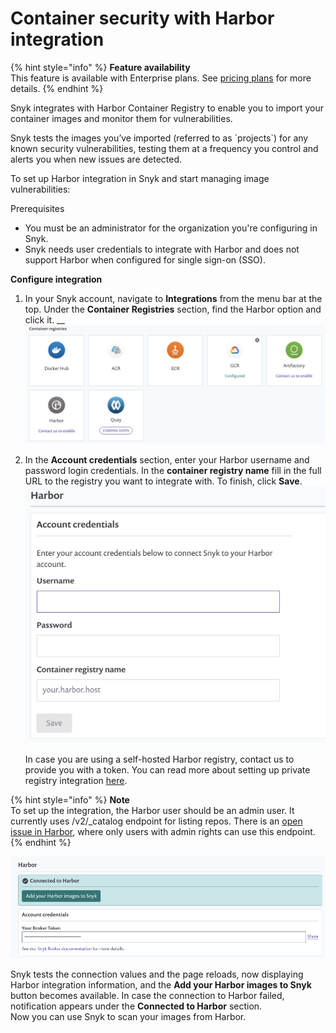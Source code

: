 # Container security with Harbor integration

{% hint style="info" %}
**Feature availability**  
This feature is available with Enterprise plans. See [pricing plans](https://snyk.io/plans/) for more details.
{% endhint %}

Snyk integrates with Harbor Container Registry to enable you to import your container images and monitor them for vulnerabilities.

Snyk tests the images you’ve imported \(referred to as \`projects\`\) for any known security vulnerabilities, testing them at a frequency you control and alerts you when new issues are detected.

To set up Harbor integration in Snyk and start managing image vulnerabilities:

Prerequisites

* You must be an administrator for the organization you're configuring in Snyk.
* Snyk needs user credentials to integrate with Harbor and does not support Harbor when configured for single sign-on \(SSO\).

**Configure integration**

1. In your Snyk account, navigate to **Integrations** from the menu bar at the top. Under the **Container Registries** section, find the Harbor option and click it.  __![mceclip0.png](../../../.gitbook/assets/mceclip0-15-.png)

2. In the **Account credentials** section, enter your Harbor username and password login credentials. In the **container registry name** fill in the full URL to the registry you want to integrate with. To finish, click **Save**.  
![mceclip2.png](../../../.gitbook/assets/mceclip2-1-.png)

   In case you are using a self-hosted Harbor registry, contact us to provide you with a token. You can read more about setting up private registry integration [here](https://support.snyk.io/hc/en-us/articles/360017040957).

{% hint style="info" %}
**Note**  
To set up the integration, the Harbor user should be an admin user. It currently uses /v2/\_catalog endpoint for listing repos. There is an [open issue in Harbor](https://github.com/goharbor/harbor/issues/6784), where only users with admin rights can use this endpoint.
{% endhint %}

![mceclip1.png](../../../.gitbook/assets/mceclip1-8-.png)

Snyk tests the connection values and the page reloads, now displaying Harbor integration information, and the **Add your Harbor images to Snyk** button becomes available. In case the connection to Harbor failed, notification appears under the **Connected to Harbor** section.  
Now you can use Snyk to scan your images from Harbor.

